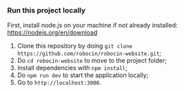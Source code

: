 ### Run this project locally

First, install node.js on your machine if not already installed: https://nodejs.org/en/download

1. Clone this repository by doing `git clone https://github.com/robocin/robocin-website.git`;
2. Do `cd robocin-website` to move to the project folder; 
3. Install dependencies with `npm install`;
4. Do `npm run dev` to start the application locally;
5. Go to `http://localhost:3000`.
